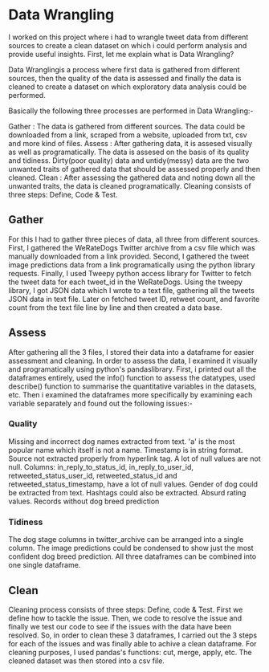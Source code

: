 # Data Wrangling
I worked on this project where i had to wrangle tweet data from different sources to create a clean dataset on which i could perform analysis and provide useful insights. First, let me explain what is Data Wrangling?

Data Wranglingis a process where first data is gathered from different sources, then the quality of the data is assessed and finally the data is cleaned to create a dataset on which exploratory data analysis could be performed.

Basically the following three processes are performed in Data Wrangling:-

Gather : The data is gathered from different sources. The data could be downloaded from a link, scraped from a website, uploaded from txt, csv and more kind of files.
Assess : After gathering data, it is assesed visually as well as programatically. The data is assesed on the basis of its quality and tidiness. Dirty(poor quality) data and untidy(messy) data are the two unwanted traits of gathered data that should be assessed properly and then cleaned.
Clean : After assessing the gathered data and noting down all the unwanted traits, the data is cleaned programatically. Cleaning consists of three steps: Define, Code & Test.

## Gather
For this I had to gather three pieces of data, all three from different sources. First, I gathered the WeRateDogs Twitter archive from a csv file which was manually downloaded from a link provided. Second, I gathered the tweet image predictions data from a link programatically using the python library requests. Finally, I used Tweepy python access library for Twitter to fetch the tweet data for each tweet_id in the WeRateDogs. Using the tweepy library, I got JSON data which I wrote to a text file, gathering all the tweets JSON data in text file. Later on fetched tweet ID, retweet count, and favorite count from the text file line by line and then created a data base.

## Assess
After gathering all the 3 files, I stored their data into a dataframe for easier assessment and cleaning. In order to assess the data, I examined it visually and programatically using python's pandaslibrary. First, i printed out all the dataframes entirely, used the info() function to assess the datatypes, used describe() function to summarise the quantitative variables in the datasets, etc. Then i examined the dataframes more specifically by examining each variable separately and found out the following issues:-

### Quality
Missing and incorrect dog names extracted from text. 'a' is the most popular name which itself is not a name.
Timestamp is in string format.
Source not extracted properly from hyperlink tag.
A lot of null values are not null.
Columns: in_reply_to_status_id, in_reply_to_user_id, retweeted_status_user_id, retweeted_status_id and retweeted_status_timestamp, have a lot of null values.
Gender of dog could be extracted from text.
Hashtags could also be extracted.
Absurd rating values.
Records without dog breed prediction
### Tidiness
The dog stage columns in twitter_archive can be arranged into a single column.
The image predictions could be condensed to show just the most confident dog breed prediction.
All three dataframes can be combined into one single dataframe.

## Clean
Cleaning process consists of three steps: Define, code & Test. First we define how to tackle the issue. Then, we code to resolve the issue and finally we test our code to see if the issues with the data have been resolved. So, in order to clean these 3 dataframes, I carried out the 3 steps for each of the issues and was finally able to achive a clean dataframe. For cleaning purposes, I used pandas's functions: cut, merge, apply, etc. The cleaned dataset was then stored into a csv file.
